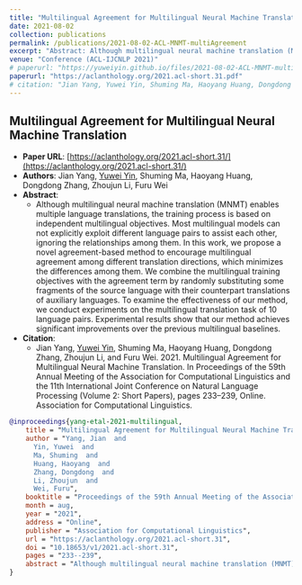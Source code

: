 ```yaml
---
title: "Multilingual Agreement for Multilingual Neural Machine Translation"
date: 2021-08-02
collection: publications
permalink: /publications/2021-08-02-ACL-MNMT-multiAgreement
excerpt: "Abstract: Although multilingual neural machine translation (MNMT) enables multiple language translations, the training process is based on independent multilingual objectives. Most multilingual models can not explicitly exploit different language pairs to assist each other, ignoring the relationships among them. In this work, we propose a novel agreement-based method to encourage multilingual agreement among different translation directions, which minimizes the differences among them. We combine the multilingual training objectives with the agreement term by randomly substituting some fragments of the source language with their counterpart translations of auxiliary languages. To examine the effectiveness of our method, we conduct experiments on the multilingual translation task of 10 language pairs. Experimental results show that our method achieves significant improvements over the previous multilingual baselines."
venue: "Conference (ACL-IJCNLP 2021)"
# paperurl: "https://yuweiyin.github.io/files/2021-08-02-ACL-MNMT-multiAgreement.pdf"
paperurl: "https://aclanthology.org/2021.acl-short.31.pdf"
# citation: "Jian Yang, Yuwei Yin, Shuming Ma, Haoyang Huang, Dongdong Zhang, Zhoujun Li, and Furu Wei. 2021. Multilingual Agreement for Multilingual Neural Machine Translation. In Proceedings of the 59th Annual Meeting of the Association for Computational Linguistics and the 11th International Joint Conference on Natural Language Processing (Volume 2: Short Papers), pages 233–239, Online. Association for Computational Linguistics."
---
```


<script src="https://polyfill.io/v3/polyfill.min.js?features=es6"></script>
<script id="MathJax-script" async src="https://cdn.jsdelivr.net/npm/mathjax@3/es5/tex-mml-chtml.js"></script>
<script> 
MathJax = {
  tex: {
    inlineMath: [['$', '$']],
    processEscapes: true
  }
};
</script>

## Multilingual Agreement for Multilingual Neural Machine Translation

- **Paper URL**: [https://aclanthology.org/2021.acl-short.31/](https://aclanthology.org/2021.acl-short.31/)
- **Authors**: Jian Yang, <u>Yuwei Yin</u>, Shuming Ma, Haoyang Huang, Dongdong Zhang, Zhoujun Li, Furu Wei
- **Abstract**:
  - Although multilingual neural machine translation (MNMT) enables multiple language translations, the training process is based on independent multilingual objectives. Most multilingual models can not explicitly exploit different language pairs to assist each other, ignoring the relationships among them. In this work, we propose a novel agreement-based method to encourage multilingual agreement among different translation directions, which minimizes the differences among them. We combine the multilingual training objectives with the agreement term by randomly substituting some fragments of the source language with their counterpart translations of auxiliary languages. To examine the effectiveness of our method, we conduct experiments on the multilingual translation task of 10 language pairs. Experimental results show that our method achieves significant improvements over the previous multilingual baselines.
- **Citation**:
  - Jian Yang, <u>Yuwei Yin</u>, Shuming Ma, Haoyang Huang, Dongdong Zhang, Zhoujun Li, and Furu Wei. 2021. Multilingual Agreement for Multilingual Neural Machine Translation. In Proceedings of the 59th Annual Meeting of the Association for Computational Linguistics and the 11th International Joint Conference on Natural Language Processing (Volume 2: Short Papers), pages 233–239, Online. Association for Computational Linguistics.

```bibtex
@inproceedings{yang-etal-2021-multilingual,
    title = "Multilingual Agreement for Multilingual Neural Machine Translation",
    author = "Yang, Jian  and
      Yin, Yuwei  and
      Ma, Shuming  and
      Huang, Haoyang  and
      Zhang, Dongdong  and
      Li, Zhoujun  and
      Wei, Furu",
    booktitle = "Proceedings of the 59th Annual Meeting of the Association for Computational Linguistics and the 11th International Joint Conference on Natural Language Processing (Volume 2: Short Papers)",
    month = aug,
    year = "2021",
    address = "Online",
    publisher = "Association for Computational Linguistics",
    url = "https://aclanthology.org/2021.acl-short.31",
    doi = "10.18653/v1/2021.acl-short.31",
    pages = "233--239",
    abstract = "Although multilingual neural machine translation (MNMT) enables multiple language translations, the training process is based on independent multilingual objectives. Most multilingual models can not explicitly exploit different language pairs to assist each other, ignoring the relationships among them. In this work, we propose a novel agreement-based method to encourage multilingual agreement among different translation directions, which minimizes the differences among them. We combine the multilingual training objectives with the agreement term by randomly substituting some fragments of the source language with their counterpart translations of auxiliary languages. To examine the effectiveness of our method, we conduct experiments on the multilingual translation task of 10 language pairs. Experimental results show that our method achieves significant improvements over the previous multilingual baselines.",
}
```
